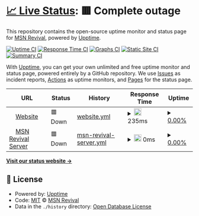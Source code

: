 # [📈 Live Status](https://MSN-Revival.github.io//msnrevival-status): <!--live status--> **🟥 Complete outage**

This repository contains the open-source uptime monitor and status page for [MSN Revival](https://MSN-Revival.github.io//msnrevival-status), powered by [Upptime](https://github.com/upptime/upptime).

[![Uptime CI](https://github.com/MSN-Revival//msnrevival-status/workflows/Uptime%20CI/badge.svg)](https://github.com/MSN-Revival//msnrevival-status/actions?query=workflow%3A%22Uptime+CI%22)
[![Response Time CI](https://github.com/MSN-Revival//msnrevival-status/workflows/Response%20Time%20CI/badge.svg)](https://github.com/MSN-Revival//msnrevival-status/actions?query=workflow%3A%22Response+Time+CI%22)
[![Graphs CI](https://github.com/MSN-Revival//msnrevival-status/workflows/Graphs%20CI/badge.svg)](https://github.com/MSN-Revival//msnrevival-status/actions?query=workflow%3A%22Graphs+CI%22)
[![Static Site CI](https://github.com/MSN-Revival//msnrevival-status/workflows/Static%20Site%20CI/badge.svg)](https://github.com/MSN-Revival//msnrevival-status/actions?query=workflow%3A%22Static+Site+CI%22)
[![Summary CI](https://github.com/MSN-Revival//msnrevival-status/workflows/Summary%20CI/badge.svg)](https://github.com/MSN-Revival//msnrevival-status/actions?query=workflow%3A%22Summary+CI%22)

With [Upptime](https://upptime.js.org), you can get your own unlimited and free uptime monitor and status page, powered entirely by a GitHub repository. We use [Issues](https://github.com/MSN-Revival//msnrevival-status/issues) as incident reports, [Actions](https://github.com/MSN-Revival//msnrevival-status/actions) as uptime monitors, and [Pages](https://MSN-Revival.github.io//msnrevival-status) for the status page.

<!--start: status pages-->
<!-- This summary is generated by Upptime (https://github.com/upptime/upptime) -->
<!-- Do not edit this manually, your changes will be overwritten -->
<!-- prettier-ignore -->
| URL | Status | History | Response Time | Uptime |
| --- | ------ | ------- | ------------- | ------ |
| <img alt="" src="https://icons.duckduckgo.com/ip3/msnrevival.repl.co.ico" height="13"> [Website](https://msnrevival.repl.co) | 🟥 Down | [website.yml](https://github.com/MSN-Revival/msnrevival-status/commits/HEAD/history/website.yml) | <details><summary><img alt="Response time graph" src="./graphs/website/response-time-week.png" height="20"> 235ms</summary><br><a href="https://MSN-Revival.github.io//msnrevival-status/history/website"><img alt="Response time 408" src="https://img.shields.io/endpoint?url=https%3A%2F%2Fraw.githubusercontent.com%2FMSN-Revival%2Fmsnrevival-status%2FHEAD%2Fapi%2Fwebsite%2Fresponse-time.json"></a><br><a href="https://MSN-Revival.github.io//msnrevival-status/history/website"><img alt="24-hour response time 295" src="https://img.shields.io/endpoint?url=https%3A%2F%2Fraw.githubusercontent.com%2FMSN-Revival%2Fmsnrevival-status%2FHEAD%2Fapi%2Fwebsite%2Fresponse-time-day.json"></a><br><a href="https://MSN-Revival.github.io//msnrevival-status/history/website"><img alt="7-day response time 235" src="https://img.shields.io/endpoint?url=https%3A%2F%2Fraw.githubusercontent.com%2FMSN-Revival%2Fmsnrevival-status%2FHEAD%2Fapi%2Fwebsite%2Fresponse-time-week.json"></a><br><a href="https://MSN-Revival.github.io//msnrevival-status/history/website"><img alt="30-day response time 296" src="https://img.shields.io/endpoint?url=https%3A%2F%2Fraw.githubusercontent.com%2FMSN-Revival%2Fmsnrevival-status%2FHEAD%2Fapi%2Fwebsite%2Fresponse-time-month.json"></a><br><a href="https://MSN-Revival.github.io//msnrevival-status/history/website"><img alt="1-year response time 347" src="https://img.shields.io/endpoint?url=https%3A%2F%2Fraw.githubusercontent.com%2FMSN-Revival%2Fmsnrevival-status%2FHEAD%2Fapi%2Fwebsite%2Fresponse-time-year.json"></a></details> | <details><summary><a href="https://MSN-Revival.github.io//msnrevival-status/history/website">0.00%</a></summary><a href="https://MSN-Revival.github.io//msnrevival-status/history/website"><img alt="All-time uptime 64.07%" src="https://img.shields.io/endpoint?url=https%3A%2F%2Fraw.githubusercontent.com%2FMSN-Revival%2Fmsnrevival-status%2FHEAD%2Fapi%2Fwebsite%2Fuptime.json"></a><br><a href="https://MSN-Revival.github.io//msnrevival-status/history/website"><img alt="24-hour uptime 0.00%" src="https://img.shields.io/endpoint?url=https%3A%2F%2Fraw.githubusercontent.com%2FMSN-Revival%2Fmsnrevival-status%2FHEAD%2Fapi%2Fwebsite%2Fuptime-day.json"></a><br><a href="https://MSN-Revival.github.io//msnrevival-status/history/website"><img alt="7-day uptime 0.00%" src="https://img.shields.io/endpoint?url=https%3A%2F%2Fraw.githubusercontent.com%2FMSN-Revival%2Fmsnrevival-status%2FHEAD%2Fapi%2Fwebsite%2Fuptime-week.json"></a><br><a href="https://MSN-Revival.github.io//msnrevival-status/history/website"><img alt="30-day uptime 1.38%" src="https://img.shields.io/endpoint?url=https%3A%2F%2Fraw.githubusercontent.com%2FMSN-Revival%2Fmsnrevival-status%2FHEAD%2Fapi%2Fwebsite%2Fuptime-month.json"></a><br><a href="https://MSN-Revival.github.io//msnrevival-status/history/website"><img alt="1-year uptime 47.31%" src="https://img.shields.io/endpoint?url=https%3A%2F%2Fraw.githubusercontent.com%2FMSN-Revival%2Fmsnrevival-status%2FHEAD%2Fapi%2Fwebsite%2Fuptime-year.json"></a></details>
| <img alt="" src="https://icons.duckduckgo.com/ip3/server.msnrevival.tk.ico" height="13"> [MSN Revival Server](https://server.msnrevival.tk) | 🟥 Down | [msn-revival-server.yml](https://github.com/MSN-Revival/msnrevival-status/commits/HEAD/history/msn-revival-server.yml) | <details><summary><img alt="Response time graph" src="./graphs/msn-revival-server/response-time-week.png" height="20"> 0ms</summary><br><a href="https://MSN-Revival.github.io//msnrevival-status/history/msn-revival-server"><img alt="Response time 0" src="https://img.shields.io/endpoint?url=https%3A%2F%2Fraw.githubusercontent.com%2FMSN-Revival%2Fmsnrevival-status%2FHEAD%2Fapi%2Fmsn-revival-server%2Fresponse-time.json"></a><br><a href="https://MSN-Revival.github.io//msnrevival-status/history/msn-revival-server"><img alt="24-hour response time 0" src="https://img.shields.io/endpoint?url=https%3A%2F%2Fraw.githubusercontent.com%2FMSN-Revival%2Fmsnrevival-status%2FHEAD%2Fapi%2Fmsn-revival-server%2Fresponse-time-day.json"></a><br><a href="https://MSN-Revival.github.io//msnrevival-status/history/msn-revival-server"><img alt="7-day response time 0" src="https://img.shields.io/endpoint?url=https%3A%2F%2Fraw.githubusercontent.com%2FMSN-Revival%2Fmsnrevival-status%2FHEAD%2Fapi%2Fmsn-revival-server%2Fresponse-time-week.json"></a><br><a href="https://MSN-Revival.github.io//msnrevival-status/history/msn-revival-server"><img alt="30-day response time 0" src="https://img.shields.io/endpoint?url=https%3A%2F%2Fraw.githubusercontent.com%2FMSN-Revival%2Fmsnrevival-status%2FHEAD%2Fapi%2Fmsn-revival-server%2Fresponse-time-month.json"></a><br><a href="https://MSN-Revival.github.io//msnrevival-status/history/msn-revival-server"><img alt="1-year response time 0" src="https://img.shields.io/endpoint?url=https%3A%2F%2Fraw.githubusercontent.com%2FMSN-Revival%2Fmsnrevival-status%2FHEAD%2Fapi%2Fmsn-revival-server%2Fresponse-time-year.json"></a></details> | <details><summary><a href="https://MSN-Revival.github.io//msnrevival-status/history/msn-revival-server">0.00%</a></summary><a href="https://MSN-Revival.github.io//msnrevival-status/history/msn-revival-server"><img alt="All-time uptime 0.00%" src="https://img.shields.io/endpoint?url=https%3A%2F%2Fraw.githubusercontent.com%2FMSN-Revival%2Fmsnrevival-status%2FHEAD%2Fapi%2Fmsn-revival-server%2Fuptime.json"></a><br><a href="https://MSN-Revival.github.io//msnrevival-status/history/msn-revival-server"><img alt="24-hour uptime 0.00%" src="https://img.shields.io/endpoint?url=https%3A%2F%2Fraw.githubusercontent.com%2FMSN-Revival%2Fmsnrevival-status%2FHEAD%2Fapi%2Fmsn-revival-server%2Fuptime-day.json"></a><br><a href="https://MSN-Revival.github.io//msnrevival-status/history/msn-revival-server"><img alt="7-day uptime 0.00%" src="https://img.shields.io/endpoint?url=https%3A%2F%2Fraw.githubusercontent.com%2FMSN-Revival%2Fmsnrevival-status%2FHEAD%2Fapi%2Fmsn-revival-server%2Fuptime-week.json"></a><br><a href="https://MSN-Revival.github.io//msnrevival-status/history/msn-revival-server"><img alt="30-day uptime 1.38%" src="https://img.shields.io/endpoint?url=https%3A%2F%2Fraw.githubusercontent.com%2FMSN-Revival%2Fmsnrevival-status%2FHEAD%2Fapi%2Fmsn-revival-server%2Fuptime-month.json"></a><br><a href="https://MSN-Revival.github.io//msnrevival-status/history/msn-revival-server"><img alt="1-year uptime 0.00%" src="https://img.shields.io/endpoint?url=https%3A%2F%2Fraw.githubusercontent.com%2FMSN-Revival%2Fmsnrevival-status%2FHEAD%2Fapi%2Fmsn-revival-server%2Fuptime-year.json"></a></details>

<!--end: status pages-->

[**Visit our status website →**](https://MSN-Revival.github.io//msnrevival-status)

## 📄 License

- Powered by: [Upptime](https://github.com/upptime/upptime)
- Code: [MIT](./LICENSE) © [MSN Revival](https://MSN-Revival.github.io//msnrevival-status)
- Data in the `./history` directory: [Open Database License](https://opendatacommons.org/licenses/odbl/1-0/)
